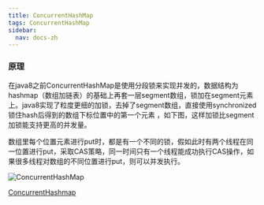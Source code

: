 ```yaml
---
title: ConcurrentHashMap
tags: ConcurrentHashMap
sidebar:
  nav: docs-zh
---
```


### 原理

在java8之前ConcurrentHashMap是使用分段锁来实现并发的，数据结构为hashmap（数组加链表）的基础上再套一层segment数组，锁加在segment元素上。java8实现了粒度更细的加锁，去掉了segment数组，直接使用synchronized锁住hash后得到的数组下标位置中的第一个元素 ，如下图，这样加锁比segment加锁能支持更高的并发量。

数组里每个位置元素进行put时，都是有一个不同的锁，假如此时有两个线程在同一位置进行put，采取CAS策略，同一时间只有一个线程能成功执行CAS操作，如果很多线程对数组的不同位置进行put，则可以并发执行。

![ConcurrentHashMap](https://jialiangbujiaj1a.github.io/imgs/map/ConcurrentHashMap.jpg)

[ConcurrentHashmap](https://blog.csdn.net/ddxd0406/article/details/81389583)


